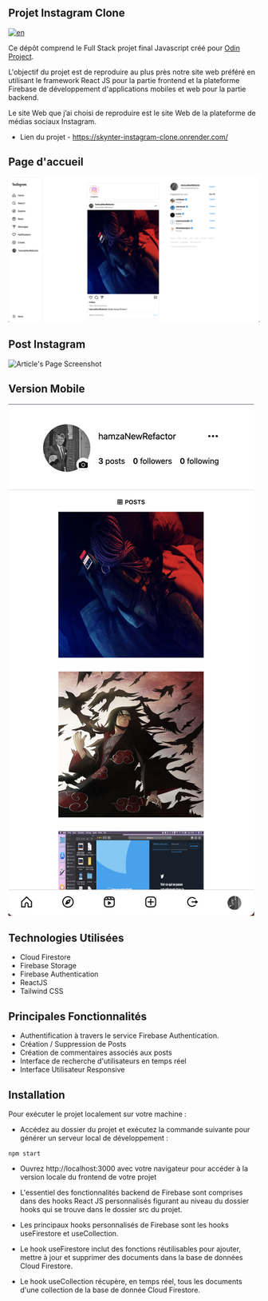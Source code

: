 ## Projet Instagram Clone

[![en](https://img.shields.io/badge/lang-en-red)](README.md)

Ce dépôt comprend le Full Stack projet final Javascript créé pour [Odin Project](https://www.theodinproject.com/).

L'objectif du projet est de reproduire au plus près notre site web préféré en utilisant le framework React JS pour la partie frontend et la plateforme Firebase de développement d'applications mobiles et web pour la partie backend.

Le site Web que j’ai choisi de reproduire est le site Web de la plateforme de médias sociaux Instagram.

- Lien du projet - https://skynter-instagram-clone.onrender.com/

## Page d'accueil

![Homepage Screenshot](/screenshots//Homepage-screenshot.png)

## Post Instagram

![Article's Page Screenshot](/screenshots//Instagram-post-screenshot.png)

## Version Mobile

![Mobile Version Screenshot](/screenshots/Mobile-Version%20screenshot.png)

## Technologies Utilisées

- Cloud Firestore
- Firebase Storage
- Firebase Authentication
- ReactJS
- Tailwind CSS

## Principales Fonctionnalités

- Authentification à travers le service Firebase Authentication.
- Création / Suppression de Posts
- Création de commentaires associés aux posts
- Interface de recherche d'utilisateurs en temps réel
- Interface Utilisateur Responsive

## Installation

Pour exécuter le projet localement sur votre machine :

- Accédez au dossier du projet et exécutez la commande suivante pour générer un serveur local de développement :

```
npm start
```

- Ouvrez http://localhost:3000 avec votre navigateur pour accéder à la version locale du frontend de votre projet

- L'essentiel des fonctionnalités backend de Firebase sont comprises dans des hooks React JS personnalisés figurant au niveau du dossier hooks qui se trouve dans le dossier src du projet.

- Les principaux hooks personnalisés de Firebase sont les hooks useFirestore et useCollection.

- Le hook useFirestore inclut des fonctions réutilisables pour ajouter, mettre à jour et supprimer des documents dans la base de données Cloud Firestore.

- Le hook useCollection récupère, en temps réel, tous les documents d'une collection de la base de donnée Cloud Firestore.
